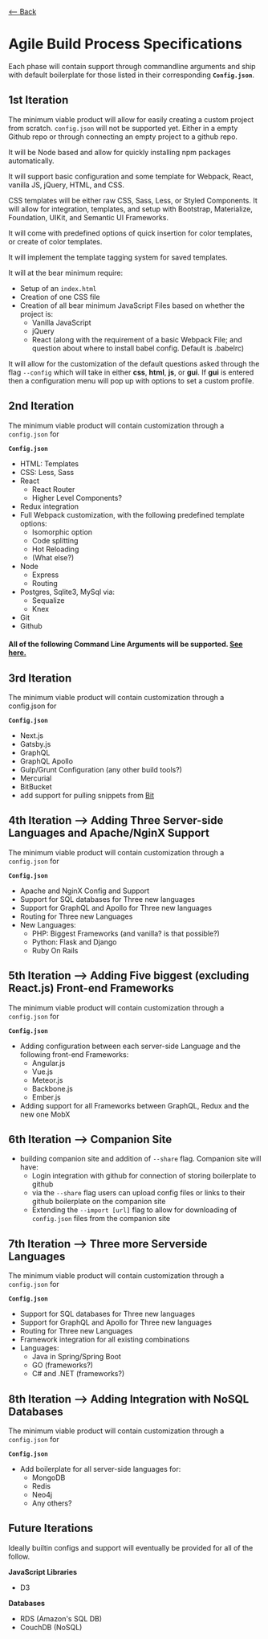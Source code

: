 [<-- Back](./README.md)

# Agile Build Process Specifications

Each phase will contain support through commandline arguments and ship with default boilerplate for those listed in their corresponding **```Config.json```**.

## 1st Iteration

The minimum viable product will allow for easily creating a custom project from scratch. ```config.json``` will not be supported yet. Either in a empty Github repo or through connecting an empty project to a github repo.

It will be Node based and allow for quickly installing npm packages automatically.

It will support basic configuration and some template for Webpack, React, vanilla JS, jQuery, HTML, and CSS.

CSS templates will be either raw CSS, Sass, Less, or Styled Components. It will allow for integration, templates, and setup with Bootstrap, Materialize, Foundation, UIKit, and Semantic UI Frameworks.

It will come with predefined options of quick insertion for color templates, or create of color templates.

It will implement the template tagging system for saved templates.

It will at the bear minimum require:
  - Setup of an ```index.html```
  - Creation of one CSS file
  - Creation of all bear minimum JavaScript Files based on whether the project is:
    * Vanilla JavaScript
    * jQuery
    * React (along with the requirement of a basic Webpack File; and question about where to install babel config. Default is .babelrc)

It will allow for the customization of the default questions asked through the flag ```--config``` which will take in either **css**, **html**, **js**, or **gui**. If **gui** is entered then a configuration menu will pop up with options to set a custom profile.


## 2nd Iteration

The minimum viable product will contain customization through a ```config.json``` for

**```Config.json```**

  - HTML: Templates
  - CSS: Less, Sass
  - React
    - React Router
    - Higher Level Components?
  - Redux integration
  - Full Webpack customization, with the following predefined template options:
    - Isomorphic option
    - Code splitting
    - Hot Reloading
    - (What else?)
  - Node
    - Express
    - Routing
  - Postgres, Sqlite3, MySql via:
    - Sequalize
    - Knex
  - Git
  - Github

#### **All of the following Command Line Arguments will be supported. [See here.](../../FLAGS.md)**

## 3rd Iteration

The minimum viable product will contain customization through a config.json for

**```Config.json```**

- Next.js
- Gatsby.js
- GraphQL
- GraphQL Apollo
- Gulp/Grunt Configuration (any other build tools?)
- Mercurial
- BitBucket
- add support for pulling snippets from [Bit](https://github.com/teambit/bit)

## 4th Iteration --> Adding Three Server-side Languages and Apache/NginX Support

The minimum viable product will contain customization through a ```config.json``` for

**```Config.json```**

- Apache and NginX Config and Support
- Support for SQL databases for Three new languages
- Support for GraphQL and Apollo for Three new languages
- Routing for Three new Languages
- New Languages:
    - PHP: Biggest Frameworks (and vanilla? is that possible?)
    - Python: Flask and Django
    - Ruby On Rails

## 5th Iteration --> Adding Five biggest (excluding React.js) Front-end Frameworks

The minimum viable product will contain customization through a ```config.json``` for

**```Config.json```**

- Adding configuration between each server-side Language and the following front-end Frameworks:
    - Angular.js
    - Vue.js
    - Meteor.js
    - Backbone.js
    - Ember.js
- Adding support for all Frameworks between GraphQL, Redux and the new one MobX

## 6th Iteration --> Companion Site

- building companion site and addition of ```--share``` flag. Companion site will have:
    - Login integration with github for connection of storing boilerplate to github
    - via the ```--share``` flag users can upload config files or links to their github boilerplate on the companion site
    - Extending the ```--import [url]``` flag to allow for downloading of ```config.json``` files from the companion site

## 7th Iteration --> Three more Serverside Languages

The minimum viable product will contain customization through a ```config.json``` for

**```Config.json```**

- Support for SQL databases for Three new languages
- Support for GraphQL and Apollo for Three new languages
- Routing for Three new Languages
- Framework integration for all existing combinations
- Languages:
    - Java in Spring/Spring Boot
    - GO (frameworks?)
    - C# and .NET (frameworks?)

## 8th Iteration --> Adding Integration with NoSQL Databases

The minimum viable product will contain customization through a ```config.json``` for

**```Config.json```**

- Add boilerplate for all server-side languages for:
    - MongoDB
    - Redis
    - Neo4j
    - Any others?

## Future Iterations

Ideally builtin configs and support will eventually be provided for all of the follow.

**JavaScript Libraries**
- D3

**Databases**
- RDS (Amazon's SQL DB)
- CouchDB (NoSQL)